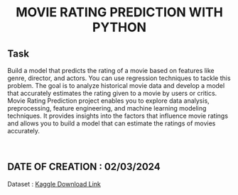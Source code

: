<h1 style = 'text-align : center'>MOVIE RATING PREDICTION WITH PYTHON</h1>
<h2>Task</h2>
<p>
    Build a model that predicts the rating of a movie based on
features like genre, director, and actors. You can use regression
techniques to tackle this problem.
The goal is to analyze historical movie data and develop a model
that accurately estimates the rating given to a movie by users or
critics. <br>
Movie Rating Prediction project enables you to explore data
analysis, preprocessing, feature engineering, and machine
learning modeling techniques. It provides insights into the factors
that influence movie ratings and allows you to build a model that
can estimate the ratings of movies accurately.
</p><br>
<h2>DATE OF CREATION : 02/03/2024</h2>
Dataset : <a href =https://www.kaggle.com/datasets/adrianmcmahon/imdb-india-movies>Kaggle Download Link</a>
